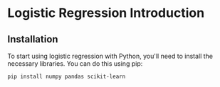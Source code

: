 # Logistic Regression Introduction

## Installation

To start using logistic regression with Python, you'll need to install the necessary libraries. You can do this using pip:

```bash
pip install numpy pandas scikit-learn
